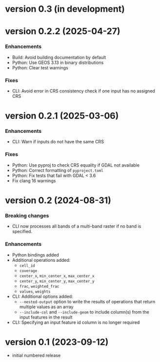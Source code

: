 # version 0.3 (in development)

# version 0.2.2 (2025-04-27)

### Enhancements

- Build: Avoid building documentation by default
- Python: Use GEOS 3.13 in binary distributions
- Python: Clear test warnings

### Fixes

- CLI: Avoid error in CRS consistency check if one input has no assigned CRS

# version 0.2.1 (2025-03-06)

### Enhancements

- CLI: Warn if inputs do not have the same CRS

### Fixes

- Python: Use pyproj to check CRS equality if GDAL not available
- Python: Correct formatting of `pyproject.toml`
- Python: Fix tests that fail with GDAL < 3.6
- Fix clang 16 warnings

# version 0.2 (2024-08-31)

### Breaking changes

- CLI now processes all bands of a multi-band raster if no band is specified.

### Enhancements

- Python bindings added
- Additional operations added: 
    - `cell_id`
    - `coverage`
    - `center_x`, `min_center_x`, `max_center_x`
    - `center_y`, `min_center_y`, `max_center_y`
    - `frac`, `weighted_frac`
    - `values`, `weights`
- CLI: Additional options added:
    - `--nested-output` option to write the results of operations that return
      multiple values as an array
    - `--include-col` and `--include-geom` to include column(s) from the input
      features in the result
- CLI: Specifying an input feature id column is no longer required

# version 0.1 (2023-09-12)

- initial numbered release
